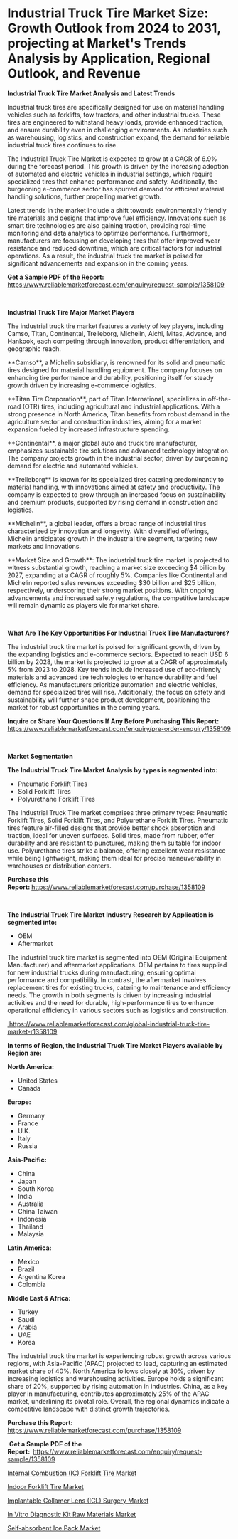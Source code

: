 <p><h1>Industrial Truck Tire Market Size: Growth Outlook from 2024 to 2031, projecting at Market's Trends Analysis by Application, Regional Outlook, and Revenue</h1></p><p><strong>Industrial Truck Tire Market Analysis and Latest Trends</strong></p>
<p><p>Industrial truck tires are specifically designed for use on material handling vehicles such as forklifts, tow tractors, and other industrial trucks. These tires are engineered to withstand heavy loads, provide enhanced traction, and ensure durability even in challenging environments. As industries such as warehousing, logistics, and construction expand, the demand for reliable industrial truck tires continues to rise.</p><p>The Industrial Truck Tire Market is expected to grow at a CAGR of 6.9% during the forecast period. This growth is driven by the increasing adoption of automated and electric vehicles in industrial settings, which require specialized tires that enhance performance and safety. Additionally, the burgeoning e-commerce sector has spurred demand for efficient material handling solutions, further propelling market growth.</p><p>Latest trends in the market include a shift towards environmentally friendly tire materials and designs that improve fuel efficiency. Innovations such as smart tire technologies are also gaining traction, providing real-time monitoring and data analytics to optimize performance. Furthermore, manufacturers are focusing on developing tires that offer improved wear resistance and reduced downtime, which are critical factors for industrial operations. As a result, the industrial truck tire market is poised for significant advancements and expansion in the coming years.</p></p>
<p><strong>Get a Sample PDF of the Report:&nbsp;</strong> <a href="https://www.reliablemarketforecast.com/enquiry/request-sample/1358109?utm_campaign=1108&utm_medium=2&utm_source=Github&utm_content=ia&utm_term=03112024&utm_id=industrial-truck-tire">https://www.reliablemarketforecast.com/enquiry/request-sample/1358109</a></p>
<p>&nbsp;</p>
<p><strong>Industrial Truck Tire Major Market Players</strong></p>
<p><p>The industrial truck tire market features a variety of key players, including Camso, Titan, Continental, Trelleborg, Michelin, Aichi, Mitas, Advance, and Hankook, each competing through innovation, product differentiation, and geographic reach.</p><p>**Camso**, a Michelin subsidiary, is renowned for its solid and pneumatic tires designed for material handling equipment. The company focuses on enhancing tire performance and durability, positioning itself for steady growth driven by increasing e-commerce logistics.</p><p>**Titan Tire Corporation**, part of Titan International, specializes in off-the-road (OTR) tires, including agricultural and industrial applications. With a strong presence in North America, Titan benefits from robust demand in the agriculture sector and construction industries, aiming for a market expansion fueled by increased infrastructure spending.</p><p>**Continental**, a major global auto and truck tire manufacturer, emphasizes sustainable tire solutions and advanced technology integration. The company projects growth in the industrial sector, driven by burgeoning demand for electric and automated vehicles.</p><p>**Trelleborg** is known for its specialized tires catering predominantly to material handling, with innovations aimed at safety and productivity. The company is expected to grow through an increased focus on sustainability and premium products, supported by rising demand in construction and logistics.</p><p>**Michelin**, a global leader, offers a broad range of industrial tires characterized by innovation and longevity. With diversified offerings, Michelin anticipates growth in the industrial tire segment, targeting new markets and innovations.</p><p>**Market Size and Growth**: The industrial truck tire market is projected to witness substantial growth, reaching a market size exceeding $4 billion by 2027, expanding at a CAGR of roughly 5%. Companies like Continental and Michelin reported sales revenues exceeding $30 billion and $25 billion, respectively, underscoring their strong market positions. With ongoing advancements and increased safety regulations, the competitive landscape will remain dynamic as players vie for market share.</p></p>
<p>&nbsp;</p>
<p><strong>What Are The Key Opportunities For Industrial Truck Tire Manufacturers?</strong></p>
<p><p>The industrial truck tire market is poised for significant growth, driven by the expanding logistics and e-commerce sectors. Expected to reach USD 6 billion by 2028, the market is projected to grow at a CAGR of approximately 5% from 2023 to 2028. Key trends include increased use of eco-friendly materials and advanced tire technologies to enhance durability and fuel efficiency. As manufacturers prioritize automation and electric vehicles, demand for specialized tires will rise. Additionally, the focus on safety and sustainability will further shape product development, positioning the market for robust opportunities in the coming years.</p></p>
<p><strong>Inquire or Share Your Questions If Any Before Purchasing This Report:</strong> <a href="https://www.reliablemarketforecast.com/enquiry/pre-order-enquiry/1358109?utm_campaign=1108&utm_medium=2&utm_source=Github&utm_content=ia&utm_term=03112024&utm_id=industrial-truck-tire">https://www.reliablemarketforecast.com/enquiry/pre-order-enquiry/1358109</a></p>
<p>&nbsp;</p>
<p><strong>Market Segmentation</strong></p>
<p><strong>The Industrial Truck Tire Market Analysis by types is segmented into:</strong></p>
<p><ul><li>Pneumatic Forklift Tires</li><li>Solid Forklift Tires</li><li>Polyurethane Forklift Tires</li></ul></p>
<p><p>The Industrial Truck Tire market comprises three primary types: Pneumatic Forklift Tires, Solid Forklift Tires, and Polyurethane Forklift Tires. Pneumatic tires feature air-filled designs that provide better shock absorption and traction, ideal for uneven surfaces. Solid tires, made from rubber, offer durability and are resistant to punctures, making them suitable for indoor use. Polyurethane tires strike a balance, offering excellent wear resistance while being lightweight, making them ideal for precise maneuverability in warehouses or distribution centers.</p></p>
<p><strong>Purchase this Report:&nbsp;</strong><a href="https://www.reliablemarketforecast.com/purchase/1358109?utm_campaign=1108&utm_medium=2&utm_source=Github&utm_content=ia&utm_term=03112024&utm_id=industrial-truck-tire">https://www.reliablemarketforecast.com/purchase/1358109</a></p>
<p>&nbsp;</p>
<p><strong>The Industrial Truck Tire Market Industry Research by Application is segmented into:</strong></p>
<p><ul><li>OEM</li><li>Aftermarket</li></ul></p>
<p><p>The industrial truck tire market is segmented into OEM (Original Equipment Manufacturer) and aftermarket applications. OEM pertains to tires supplied for new industrial trucks during manufacturing, ensuring optimal performance and compatibility. In contrast, the aftermarket involves replacement tires for existing trucks, catering to maintenance and efficiency needs. The growth in both segments is driven by increasing industrial activities and the need for durable, high-performance tires to enhance operational efficiency in various sectors such as logistics and construction.</p></p>
<p><a href="https://www.reliablemarketforecast.com/global-industrial-truck-tire-market-r1358109?utm_campaign=1108&utm_medium=2&utm_source=Github&utm_content=ia&utm_term=03112024&utm_id=industrial-truck-tire">&nbsp;https://www.reliablemarketforecast.com/global-industrial-truck-tire-market-r1358109</a></p>
<p><strong>In terms of Region, the Industrial Truck Tire Market Players available by Region are:</strong></p>
<p>
    <p> <strong> North America: </strong>
        <ul>
            <li>United States</li>
            <li>Canada</li>
        </ul>
        </p> 
    <p> <strong> Europe: </strong>
        <ul>
            <li>Germany</li>
            <li>France</li>
            <li>U.K.</li>
            <li>Italy</li>
            <li>Russia</li>
        </ul>
        </p> 
    <p> <strong> Asia-Pacific: </strong>
        <ul>
            <li>China</li>
            <li>Japan</li>
            <li>South Korea</li>
            <li>India</li>
            <li>Australia</li>
            <li>China Taiwan</li>
            <li>Indonesia</li>
            <li>Thailand</li>
            <li>Malaysia</li>
        </ul>
        </p> 
    <p> <strong> Latin America: </strong>
        <ul>
            <li>Mexico</li>
            <li>Brazil</li>
            <li>Argentina Korea</li>
            <li>Colombia</li>
        </ul>
        </p> 
    <p> <strong> Middle East & Africa: </strong>
        <ul>
            <li>Turkey</li>
            <li>Saudi</li>
            <li>Arabia</li>
            <li>UAE</li>
            <li>Korea</li>
        </ul>
    </p>
    </p>
<p><p>The industrial truck tire market is experiencing robust growth across various regions, with Asia-Pacific (APAC) projected to lead, capturing an estimated market share of 40%. North America follows closely at 30%, driven by increasing logistics and warehousing activities. Europe holds a significant share of 20%, supported by rising automation in industries. China, as a key player in manufacturing, contributes approximately 25% of the APAC market, underlining its pivotal role. Overall, the regional dynamics indicate a competitive landscape with distinct growth trajectories.</p></p>
<p><strong>Purchase this Report: </strong><a href="https://www.reliablemarketforecast.com/purchase/1358109?utm_campaign=1108&utm_medium=2&utm_source=Github&utm_content=ia&utm_term=03112024&utm_id=industrial-truck-tire">https://www.reliablemarketforecast.com/purchase/1358109</a></p>
<p>&nbsp;<strong>Get a Sample PDF of the Report:&nbsp;&nbsp;</strong><a href="https://www.reliablemarketforecast.com/enquiry/request-sample/1358109?utm_campaign=1108&utm_medium=2&utm_source=Github&utm_content=ia&utm_term=03112024&utm_id=industrial-truck-tire">https://www.reliablemarketforecast.com/enquiry/request-sample/1358109</a></p>
<p><strong></strong></p>
<p><p><a href="https://github.com/cecilebbruhter/Market-Research-Report-List-1/blob/main/internal-combustion-ic-forklift-tire-market.md?utm_campaign=1108&utm_medium=2&utm_source=Github&utm_content=ia&utm_term=03112024&utm_id=industrial-truck-tire">Internal Combustion (IC) Forklift Tire Market</a></p><p><a href="https://github.com/doyeme32g/Market-Research-Report-List-1/blob/main/indoor-forklift-tire-market.md?utm_campaign=1108&utm_medium=2&utm_source=Github&utm_content=ia&utm_term=03112024&utm_id=industrial-truck-tire">Indoor Forklift Tire Market</a></p><p><a href="https://issuu.com/reportprime-2/docs/implantable-collamer-lens-icl-surge_89d0e942e68375?utm_campaign=1108&utm_medium=2&utm_source=Github&utm_content=ia&utm_term=03112024&utm_id=industrial-truck-tire">Implantable Collamer Lens (ICL) Surgery Market</a></p><p><a href="https://issuu.com/reportprime-2/docs/in-vitro-diagnostic-kit-raw-materia_9fb9054bfc661f?utm_campaign=1108&utm_medium=2&utm_source=Github&utm_content=ia&utm_term=03112024&utm_id=industrial-truck-tire">In Vitro Diagnostic Kit Raw Materials Market</a></p><p><a href="https://www.linkedin.com/pulse/emerging-technologies-reshaping-self-absorbent-ice-pack-market-diodf?utm_campaign=1108&utm_medium=2&utm_source=Github&utm_content=ia&utm_term=03112024&utm_id=industrial-truck-tire">Self-absorbent Ice Pack Market</a></p></p>